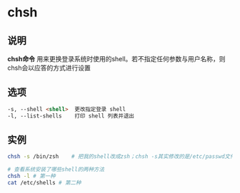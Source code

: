 # chsh

## 说明

**chsh命令** 用来更换登录系统时使用的shell。若不指定任何参数与用户名称，则chsh会以应答的方式进行设置

## 选项

```markdown
-s, --shell <shell>  更改指定登录 shell
-l, --list-shells    打印 shell 列表并退出

```

## 实例

```bash
chsh -s /bin/zsh    # 把我的shell改成zsh；chsh -s其实修改的是/etc/passwd文件里和你的用户名相对应的那一行

# 查看系统安装了哪些shell的两种方法
chsh -l # 第一种
cat /etc/shells # 第二种


```
